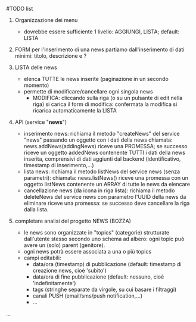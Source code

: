 #TODO list

1. Organizzazione dei menu
   - dovrebbe essere sufficiente 1 livello: AGGIUNGI, LISTA; default: LISTA

2. FORM per l'inserimento di una news
   partiamo dall'inserimento di dati minimi: titolo, descrizione e ?

3. LISTA delle news
   - elenca TUTTE le news inserite (paginazione in un secondo momento)
   - permette di modificare/cancellare ogni singola news
     - MODIFICA: cliccando sulla riga (o su un pulsante di edit nella riga) si carica il form di modifica:
     confermata la modifica si ricarica automaticamente la LISTA
4. API (service "**news**")
   - inserimento news: richiama il metodo "createNews" del service "news" passando un oggetto con i dati della news
      chiamata: news.addNews(addingNews)
      riceve una PROMESSA; se successo riceve un oggetto addedNews contenente TUTTI i dati della news inserita,
      comprensivi di dati aggiunti dal backend (identificativo, timestamp di inserimento,...)
   - lista news: richiama il metodo listNews del service news (senza parametri):
      chiamata: news.listNews()
      riceve una promessa con un oggetto listNews contenente un ARRAY di tutte le news da elencare
   - cancellazione news (da icona in riga lista): richiama il metodo deleteNews del service news con parametro l'UUID della news da eliminare
      riceve una promessa: se successo deve cancellare la riga dalla lista.

4. completare analisi del progetto NEWS (BOZZA)
      - le news sono organizzate in "topics" (categorie) strutturate dall'utente stesso secondo uno schema ad albero:
         ogni topic può avere un (solo) parent (genitore).
      - ogni news potrà essere associata a una o più topics
      - campi editabili:
         - data/ora (timestamp) di pubblicazione (default: timestamp di creazione news, cioè 'subito')
         - data/ora di fine pubblicazione (default: nessuno, cioè 'indefinitamente')
         - tags (stringhe separate da virgole, su cui basare i filtraggi)
         - canali PUSH (email/sms/push notification,...)
         - ...

 ...
